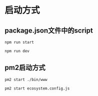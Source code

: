 # 启动方式

## package.json文件中的script

`npm run start`

`npm run dev`

## pm2启动方式

`pm2 start ./bin/www`

`pm2 start ecosystem.config.js`
